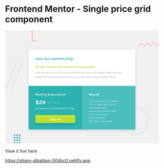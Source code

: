# Frontend Mentor - Single price grid component

![Design preview for the Single price grid component coding challenge](./design/desktop-preview.jpg)

View it live here

https://sharp-albattani-504bc0.netlify.app
